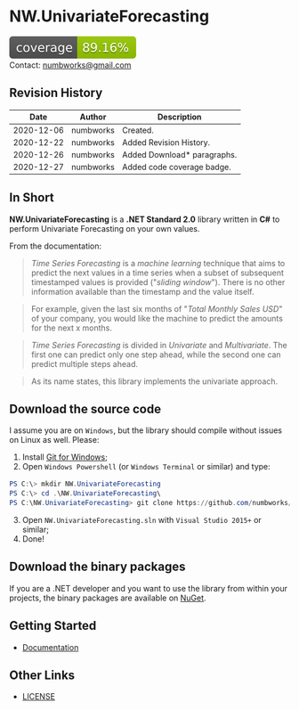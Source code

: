 # NW.UnivariateForecasting

![codecoverage.svg](codecoverage.svg)<br>
Contact: numbworks@gmail.com

## Revision History

| Date | Author | Description |
|---|---|---|
| 2020-12-06 | numbworks | Created. |
| 2020-12-22 | numbworks | Added Revision History. |
| 2020-12-26 | numbworks | Added Download* paragraphs. |
| 2020-12-27 | numbworks | Added code coverage badge. |

## In Short

**NW.UnivariateForecasting** is a **.NET Standard 2.0** library written in **C#** to perform Univariate Forecasting on your own values. 

From the documentation:

> *Time Series Forecasting* is a *machine learning* technique that aims to predict the next values in a time series when a subset of subsequent timestamped values is provided ("*sliding window*"). There is no other information available than the timestamp and the value itself.

> For example, given the last six months of "*Total Monthly Sales USD*" of your company, you would like the machine to predict the amounts for the next x months.

> *Time Series Forecasting* is divided in *Univariate* and *Multivariate*. 
The first one can predict only one step ahead, while the second one can predict multiple steps ahead.

> As its name states, this library implements the univariate approach. 

## Download the source code

I assume you are on ```Windows```, but the library should compile without issues on Linux as well. Please:

1. Install [Git for Windows](https://git-scm.com/download/win);
2. Open ```Windows Powershell``` (or ```Windows Terminal``` or similar) and type:

```powershell
PS C:\> mkdir NW.UnivariateForecasting
PS C:\> cd .\NW.UnivariateForecasting\
PS C:\NW.UnivariateForecasting> git clone https://github.com/numbworks/NW.UnivariateForecasting.git
```

3. Open ```NW.UnivariateForecasting.sln``` with ```Visual Studio 2015+``` or similar;
4. Done!

## Download the binary packages

If you are a .NET developer and you want to use the library from within your projects, the binary packages are available on [NuGet](https://www.nuget.org/packages/NW.UnivariateForecasting/).

## Getting Started

- [Documentation](docs/Documentation-NW.UnivariateForecaster.md)

## Other Links

- [LICENSE](LICENSE)
